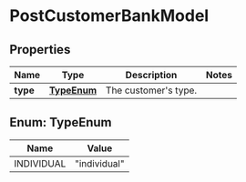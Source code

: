 

# PostCustomerBankModel


## Properties

Name | Type | Description | Notes
------------ | ------------- | ------------- | -------------
**type** | [**TypeEnum**](#TypeEnum) | The customer&#39;s type. | 



## Enum: TypeEnum

Name | Value
---- | -----
INDIVIDUAL | &quot;individual&quot;



